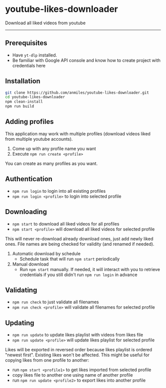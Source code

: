 # youtube-likes-downloader

Download all liked videos from youtube

----

## Prerequisites

- Have `yt-dlp` installed.
- Be familiar with Google API console and know how to create project with credentials here

## Installation

```bash
git clone https://github.com/anmiles/youtube-likes-downloader.git
cd youtube-likes-downloader
npm clean-install
npm run build
```

## Adding profiles

This application may work with multiple profiles (download videos liked from multiple youtube accounts).

1. Come up with any profile name you want
1. Execute `npm run create <profile>`

You can create as many profiles as you want.

## Authentication

- `npm run login` to login into all existing profiles
- `npm run login <profile>` to login into selected profile

## Downloading

- `npm start` to download all liked videos for all profiles
- `npm start <profile>` will download all liked videos for selected profile

This will never re-download already download ones, just add newly liked ones.
File names are being checked for validity (and renamed if needed).

1. Automatic download by schedule
	- Schedule task that will run `npm start` periodically
1. Manual download
	- Run `npm start` manually. If needed, it will interact with you to retrieve credentials if you still didn't run `npm run login` in advance

## Validating

- `npm run check` to just validate all filenames
- `npm run check <profile>` will validate all filenames for selected profile

## Updating

- `npm run update` to update likes playlist with videos from likes file
- `npm run update <profile>` will update likes playlist for selected profile

Likes will be exported in reversed order because likes playlist is ordered "newest first". Existing likes won't be affected. This might be useful for copying likes from one profile to another:
- run `npm start <profile1>` to get likes imported from selected profile
- copy likes file to another one using name of another profile
- run `npm run update <profile2>` to export likes into another profile

